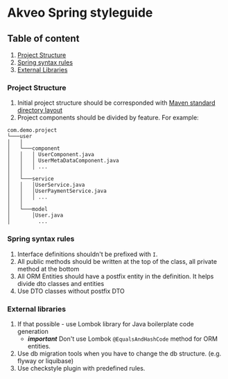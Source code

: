 # Akveo Spring styleguide

## Table of content

1. [Project Structure](#project-structure)
2. [Spring syntax rules](#spring-syntax-rules)
3. [External Libraries](#external-libraries)


### Project Structure
1. Initial project structure should be corresponded with [Maven standard directory layout](https://maven.apache.org/guides/introduction/introduction-to-the-standard-directory-layout.html)
2. Project components should be divided by feature. For example:
```
com.demo.project 
└───user
│   │
│   └───component
│   │   │ UserComponent.java
│   │   │ UserMetaDataComponent.java
│   │   │ ...
│   │
│   └───service
│   │   │UserService.java
│   │   │UserPaymentService.java
│   │   │ ...
│   │  
│   └───model
│       │User.java
│         ...
```

### Spring syntax rules
1. Interface definitions shouldn't be prefixed with `I`.
2. All public methods should be written at the top of the class, all private method at the bottom
3. All ORM Entities should have a postfix entity in the definition. It helps divide dto classes and entities
4. Use DTO classes without postfix DTO


### External libraries
1. If that possible - use Lombok library for Java boilerplate code generation
    * ***important*** Don't use Lombok `@EqualsAndHashCode` method for ORM entities.
2. Use db migration tools when you have to change the db structure. (e.g. flyway or liquibase)
3. Use checkstyle plugin with predefined rules. <!-- need to provide the default checkstyle rules -->
